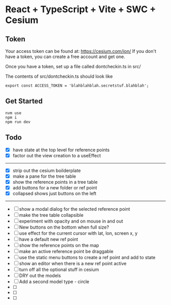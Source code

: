 # React + TypeScript + Vite + SWC + Cesium

## Token
Your access token can be found at: https://cesium.com/ion/
If you don't have a token, you can create a free account and get one.

Once you have a token, set up a file called dontcheckin.ts in src/

The contents of src/dontcheckin.ts should look like
```aiignore
export const ACCESS_TOKEN = 'blahblahblah.secretstuf.blahblah';
```

## Get Started
```aiignore
nvm use    
npm i
npm run dev    
```


## Todo
- [x] have state at the top level for reference points
- [x] factor out the view creation to a useEffect
------------------------------
- [x] strip out the cesium boilderplate
- [x] make a pane for the tree table
- [x] show the reference points in a tree table
- [x] add buttons for a new folder or ref point
- [x] collapsed shows just buttons on the left
------------------------------
- [ ] show a modal dialog for the selected reference point
- [ ] make the tree table collapsible
- [ ] experiment with opacity and on mouse in and out
- [ ] New buttons on the bottom when full size?
- [ ] use effect for the current cursor with lat, lon, screen x, y
- [ ] have a default new ref point 
- [ ] show the reference points on the map 
- [ ] make an active reference point be draggable
- [ ] use the static menu buttons to create a ref point and add to state
- [ ] show an editor when there is a new ref point active
- [ ] turn off all the optional stuff in cesium
- [ ] DRY out the models
- [ ] Add a second model type - circle
- [ ] 
- [ ] 
- [ ] 
